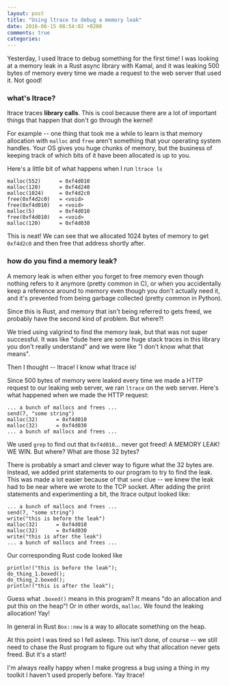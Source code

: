 ```yaml
---
layout: post
title: "Using ltrace to debug a memory leak"
date: 2016-06-15 08:54:02 +0200
comments: true
categories: 
---
```


Yesterday, I used ltrace to debug something for the first time! I was looking at a memory leak in a Rust async library with Kamal, and it was leaking 500 bytes of memory every time we made a request to the web server that used it. Not good!

### what's ltrace?

ltrace traces **library calls**. This is cool because there are a lot of important things that happen that don't go through the kernel!

For example -- one thing that took me a while to learn is that memory allocation with `malloc` and `free` aren't something that your operating system handles. Your OS gives you huge chunks of memory, but the business of keeping track of which bits of it have been allocated is up to you.

Here's a little bit of what happens when I run `ltrace ls`

```
malloc(552)      = 0xf4d010
malloc(120)      = 0xf4d240
malloc(1024)     = 0xf4d2c0
free(0xf4d2c0)   = <void>
free(0xf4d010)   = <void>
malloc(5)        = 0xf4d010
free(0xf4d010)   = <void>
malloc(120)      = 0xf4d030
```

This is neat! We can see that we allocated 1024 bytes of memory to get `0xf4d2c0` and then free that address shortly after.

### how do you find a memory leak?

A memory leak is when either you forget to free memory even though nothing refers to it anymore (pretty common in C), or when you accidentally keep a reference around to memory even though you don't actually need it, and it's prevented from being garbage collected (pretty common in Python).

Since this is Rust, and memory that isn't being referred to gets freed, we probably have the second kind of problem. But where?!

We tried using valgrind to find the memory leak, but that was not super successful. It was like "dude here are some huge stack traces in this library you don't really understand" and we were like "I don't know what that means".

Then I thought -- ltrace! I know what ltrace is! 

Since 500 bytes of memory were leaked every time we made a HTTP request to our leaking web server, we ran `ltrace` on the web server. Here's what happened when we made the HTTP request:

```
... a bunch of mallocs and frees ...
send(7, "some string")
malloc(32)      = 0xf4d010
malloc(32)      = 0xf4d030
... a bunch of mallocs and frees ...
```

We used `grep` to find out that `0xf4d010`... never got freed! A MEMORY LEAK! WE WIN. But where? What are those 32 bytes?

There is probably a smart and clever way to figure what the 32 bytes are. Instead, we added print statements to our program to try to find the leak. This was made a lot easier because of that `send` clue -- we knew the leak had to be near where we wrote to the TCP socket. After adding the print statements and experimenting a bit, the ltrace output looked like:


```
... a bunch of mallocs and frees ...
send(7, "some string")
write("this is before the leak")
malloc(32)      = 0xf4d010
malloc(32)      = 0xf4d030
write("this is after the leak")
... a bunch of mallocs and frees ...
```

Our corresponding Rust code looked like 

```
println!("this is before the leak");
do_thing_1.boxed();
do_thing_2.boxed();
println!("this is after the leak");
```

Guess what `.boxed()` means in this program? It means "do an allocation and put this on the heap"! Or in other words, `malloc`. We found the leaking allocation! Yay!

In general in Rust `Box::new` is a way to allocate something on the heap.

At this point I was tired so I fell asleep. This isn't done, of course -- we still need to chase the Rust program to figure out why that allocation never gets freed. But it's a start!

I'm always really happy when I make progress a bug using a thing in my toolkit I haven't used properly before. Yay ltrace!
